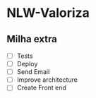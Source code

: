 # NLW-Valoriza

## Milha extra

- [ ] Tests
- [ ] Deploy
- [ ] Send Email
- [ ] Improve architecture
- [ ] Create Front end
